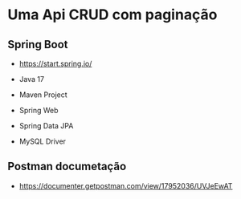 
# Uma Api CRUD com paginação 

## Spring Boot

- https://start.spring.io/

- Java 17
- Maven Project
- Spring Web
- Spring Data JPA
- MySQL Driver

## Postman documetação 
- https://documenter.getpostman.com/view/17952036/UVJeEwAT
